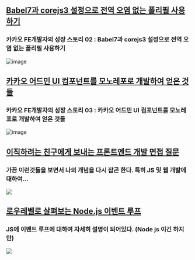 ## [Babel7과 corejs3 설정으로 전역 오염 없는 폴리필 사용하기](https://tech.kakao.com/2020/12/01/frontend-growth-02/)
### 카카오 FE개발자의 성장 스토리 02 : Babel7과 corejs3 설정으로 전역 오염 없는 폴리필 사용하기
![image](https://tech.kakao.com/wp-content/uploads/2020/09/title.png)

## [카카오 어드민 UI 컴포넌트를 모노레포로 개발하여 얻은 것들](https://tech.kakao.com/2020/12/03/frontend-growth-03/)
### 카카오 FE개발자의 성장 스토리 03 : 카카오 어드민 UI 컴포넌트를 모노레포로 개발하여 얻은 것들
![image](https://tech.kakao.com/wp-content/uploads/2020/09/title.png)

## [이직하려는 친구에게 보내는 프론트엔드 개발 면접 질문](https://joshua1988.github.io/web-development/interview/frontend-questions/)
### 가끔 이런것들을 보면서 나의 개념을 다시 잡곤 한다. 특히 JS 및 웹 개발에 대하여...
![](https://joshua1988.github.io/images/posts/web/interview/fe-interview-question.png)

## [로우레벨로 살펴보는 Node.js 이벤트 루프](https://evan-moon.github.io/2019/08/01/nodejs-event-loop-workflow/)
### JS에 이벤트 루프에 대하여 자세히 설명이 되어있다. (Node js 이긴 하지만)
![](https://evan-moon.github.io/static/a66907e81a18b740cc994295cd1668d5/14b42/thumbnail.jpg)


